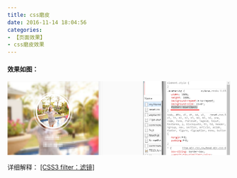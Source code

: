 ```yaml
---
title: css磨皮
date: 2016-11-14 18:04:56
categories:
- 【页面效果】
- css磨皮效果
---
```


#### 效果如图：

![](/assets/xiaoguo/3.png)

详细解释：
<a href="http://www.runoob.com/cssref/css3-pr-filter.html" target="_blank">[CSS3 filter：滤镜]</a>
